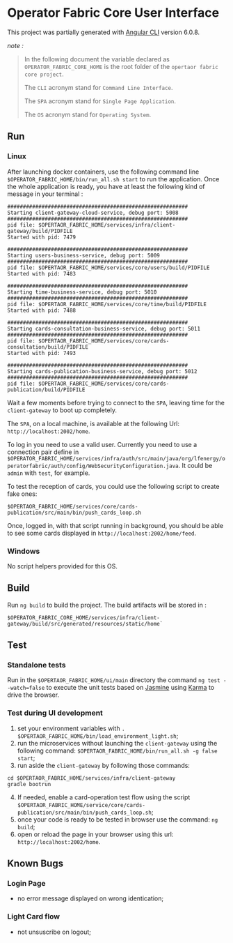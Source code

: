 # Operator Fabric Core User Interface

This project was partially generated with [Angular CLI](https://github.com/angular/angular-cli) version 6.0.8. 

_note :_

>In the following document the variable declared as `OPERATOR_FABRIC_CORE_HOME` is the root folder of the `opertaor fabric core project`.
>
>The `CLI` acronym stand for `Command Line Interface`.
>
>The `SPA` acronym stand for `Single Page Application`.
>
>The `OS` acronym stand for `Operating System`.

## Run

### Linux

After launching docker containers, use the following command line `$OPERATOR_FABRIC_HOME/bin/run_all.sh start` to run the application. Once the whole application is ready, you have at least the following kind of message in your terminal :
```shell
##########################################################
Starting client-gateway-cloud-service, debug port: 5008
##########################################################
pid file: $OPERTAOR_FABRIC_HOME/services/infra/client-gateway/build/PIDFILE
Started with pid: 7479

##########################################################
Starting users-business-service, debug port: 5009
##########################################################
pid file: $OPERTAOR_FABRIC_HOME/services/core/users/build/PIDFILE
Started with pid: 7483

##########################################################
Starting time-business-service, debug port: 5010
##########################################################
pid file: $OPERTAOR_FABRIC_HOME/services/core/time/build/PIDFILE
Started with pid: 7488

##########################################################
Starting cards-consultation-business-service, debug port: 5011
##########################################################
pid file: $OPERTAOR_FABRIC_HOME/services/core/cards-consultation/build/PIDFILE
Started with pid: 7493

##########################################################
Starting cards-publication-business-service, debug port: 5012
##########################################################
pid file: $OPERTAOR_FABRIC_HOME/services/core/cards-publication/build/PIDFILE
```
Wait a few moments before trying to connect to the `SPA`, leaving time for the `client-gateway` to boot up completely. 

The `SPA`, on a local machine, is available at the following Url: `http://localhost:2002/home`.

To log in you need to use a valid user. Currently you need to use a connection pair define in `$OPERATOR_FABRIC_HOME/services/infra/auth/src/main/java/org/lfenergy/operatorfabric/auth/config/WebSecurityConfiguration.java`. It could be `admin` with `test`, for example.

To test the reception of cards, you could use the following script to create fake ones:
```shell
$OPERTAOR_FABRIC_HOME/services/core/cards-publication/src/main/bin/push_cards_loop.sh
```

Once, logged in, with that script running in background, you should be able to see some cards displayed in `http://localhost:2002/home/feed`.

### Windows

No script helpers provided for this OS. 

## Build

Run `ng build` to build the project. The build artifacts will be stored in :

```shell
$OPERATOR_FABRIC_CORE_HOME/services/infra/client-gateway/build/src/generated/resources/static/home`
``` 

## Test

### Standalone tests

Run in the `$OPERTAOR_FABRIC_HOME/ui/main` directory the command `ng test --watch=false` to execute the unit tests based on [Jasmine](https://jasmine.github.io) using [Karma](https://karma-runner.github.io) to drive the browser.

### Test during UI development

1. set your environment variables with `. $OPERTAOR_FABRIC_HOME/bin/load_environment_light.sh`;
2. run the microservices without launching the `client-gateway` using the following command: `$OPERTAOR_FABRIC_HOME/bin/run_all.sh -g false start`;
3. run aside the `client-gateway` by following those commands:
```shell
cd $OPERTAOR_FABRIC_HOME/services/infra/client-gateway
gradle bootrun
```
4. If needed, enable a card-operation test flow using the script `$OPERTAOR_FABRIC_HOME/service/core/cards-publication/src/main/bin/push_cards_loop.sh`;
5. once your code is ready to be tested in browser use the command: `ng build`;
6. open or reload the page in your browser using this url: `http://localhost:2002/home`.

## Known Bugs

### Login Page

* no error message displayed on wrong identication;

### Light Card flow

* not unsuscribe on logout;
